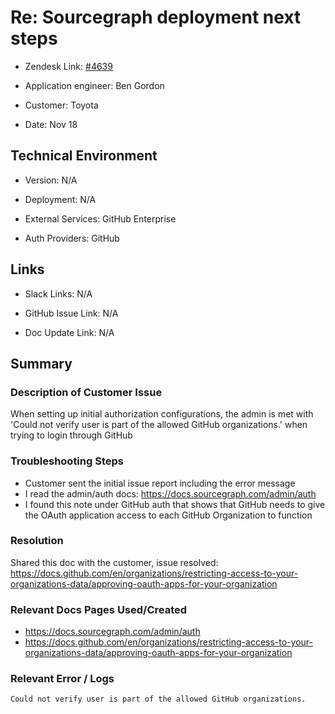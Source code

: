 

# Re: Sourcegraph deployment next steps <!-- Ticket Title  Hint: include keywords to make it searchable -->



- Zendesk Link: [#4639](https://sourcegraph.zendesk.com/agent/tickets/4639)

- Application engineer: Ben Gordon

- Customer: Toyota <!-- Redact if this contains personally identifying information -->

- Date: Nov 18


<!-- Data populated from integration, speak to Ben Gordon or Michael Bali if not working -->

<!-- During Internal team trial, fill missing data manually (we are waiting for all data to sync) -->



## Technical Environment

- Version: ​N/A

- Deployment: N/A

- External Services: GitHub Enterprise

- Auth Providers: GitHub





## Links
<!-- Data for application engineer manual entry -->
- Slack Links: N/A

- GitHub Issue Link: N/A

- Doc Update Link: N/A



## Summary

### Description of Customer Issue

When setting up initial authorization configurations, the admin is met with 'Could not verify user is part of the allowed GitHub organizations.' when trying to login through GitHub

### Troubleshooting Steps

- Customer sent the initial issue report including the error message
- I read the admin/auth docs: https://docs.sourcegraph.com/admin/auth
- I found this note under GitHub auth that shows that GitHub needs to give the OAuth application access to each GitHub Organization to function

### Resolution

Shared this doc with the customer, issue resolved: https://docs.github.com/en/organizations/restricting-access-to-your-organizations-data/approving-oauth-apps-for-your-organization

### Relevant Docs Pages Used/Created

- https://docs.sourcegraph.com/admin/auth
- https://docs.github.com/en/organizations/restricting-access-to-your-organizations-data/approving-oauth-apps-for-your-organization

### Relevant Error / Logs

<!-- Please redact keys, tokens, and personal identifying information -->
```
Could not verify user is part of the allowed GitHub organizations.
```

<!-- Once complete, upload a copy to https://github.com/sourcegraph/support-tools-internal/tree/main/resolved-tickets as a .md file -->
<!-- Name the file 4639.md -->
